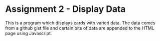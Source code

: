 # Assignment 2 - Display Data
This is a program which displays cards with varied data. The data comes from a github gist file and certain bits of data are appended to the HTML page using Javascript.